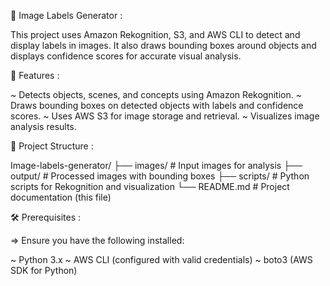 📸 Image Labels Generator :

This project uses Amazon Rekognition, S3, and AWS CLI to detect and display labels in images. It also draws bounding boxes around objects and displays confidence scores for accurate visual analysis.

🚀 Features :

~ Detects objects, scenes, and concepts using Amazon Rekognition.
~ Draws bounding boxes on detected objects with labels and confidence scores.
~ Uses AWS S3 for image storage and retrieval.
~ Visualizes image analysis results.

📂 Project Structure :

Image-labels-generator/
├── images/              # Input images for analysis
├── output/              # Processed images with bounding boxes
├── scripts/             # Python scripts for Rekognition and visualization
└── README.md            # Project documentation (this file)

🛠️ Prerequisites :

=> Ensure you have the following installed:

~ Python 3.x
~ AWS CLI (configured with valid credentials)
~ boto3 (AWS SDK for Python)
